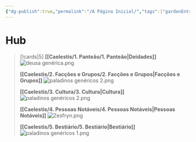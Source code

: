 ```yaml
---
{"dg-publish":true,"permalink":"/A Página Inicial/","tags":["gardenEntry"],"updated":"2025-06-23T21:26:53.262-03:00"}
---
```


# Hub
>[!cards|5]
>**[[Caelestis/1. Panteão/1. Panteão\|Deidades]]**
>![deusa genérica.png](/img/user/Recursos/Imagens/deusa%20gen%C3%A9rica.png)
>
>**[[Caelestis/2. Facções e Grupos/2. Facções e Grupos\|Facções e Grupos]]**
>![paladinos genéricos 2.png](/img/user/Recursos/Imagens/paladinos%20gen%C3%A9ricos%202.png)
>
>**[[Caelestis/3. Cultura/3. Cultura\|Cultura]]**
>![paladinos genéricos 2.png](/img/user/Recursos/Imagens/paladinos%20gen%C3%A9ricos%202.png)
>
>**[[Caelestis/4. Pessoas Notáveis/4. Pessoas Notáveis\|Pessoas Notáveis]]**
>![Zesfryn.png](/img/user/Recursos/Imagens/Zesfryn.png)
>
>
>
>**[[Caelestis/5. Bestiário/5. Bestiário\|Bestiário]]**
>![paladinos genéricos 1.png](/img/user/Recursos/Imagens/paladinos%20gen%C3%A9ricos%201.png)
>
>